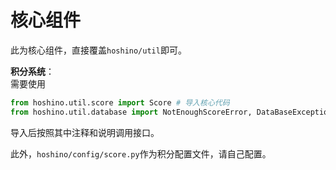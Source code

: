 # 核心组件
此为核心组件，直接覆盖`hoshino/util`即可。


**积分系统**：  
需要使用

``` python
from hoshino.util.score import Score # 导入核心代码
from hoshino.util.database import NotEnoughScoreError, DataBaseException, ScoreLimitExceededError # 导入三个异常类(可选)
```
导入后按照其中注释和说明调用接口。

此外，`hoshino/config/score.py`作为积分配置文件，请自己配置。
